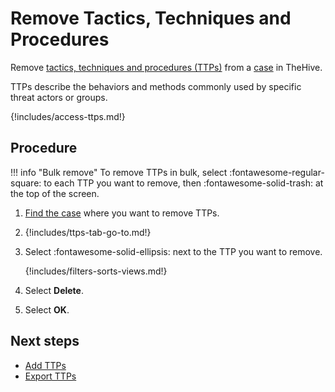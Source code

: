 # Remove Tactics, Techniques and Procedures

Remove [tactics, techniques and procedures (TTPs)](about-ttps.md) from a [case](../about-cases.md) in TheHive.

TTPs describe the behaviors and methods commonly used by specific threat actors or groups.

{!includes/access-ttps.md!}

<h2>Procedure</h2>

!!! info "Bulk remove"
    To remove TTPs in bulk, select :fontawesome-regular-square: to each TTP you want to remove, then :fontawesome-solid-trash: at the top of the screen.

1. [Find the case](../search-for-cases/find-a-case.md) where you want to remove TTPs.

2. {!includes/ttps-tab-go-to.md!}

3. Select :fontawesome-solid-ellipsis: next to the TTP you want to remove.

    {!includes/filters-sorts-views.md!}

4. Select **Delete**.

5. Select **OK**.

<h2>Next steps</h2>

* [Add TTPs](add-ttps.md)
* [Export TTPs](export-ttps.md)